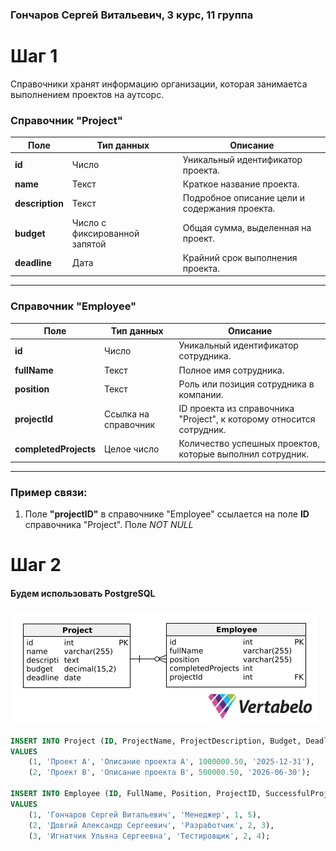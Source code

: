 ### Гончаров Сергей Витальевич, 3 курс, 11 группа

# Шаг 1
Справочники хранят информацию организации, которая занимаетса выполнением проектов на аутсорс.
### Справочник "Project"

| Поле                | Тип данных              | Описание                                                   |
|---------------------|-------------------------|-----------------------------------------------------------|
| **id**             | Число                   | Уникальный идентификатор проекта.                         |
| **name**     | Текст                   | Краткое название проекта.                                 |
| **description** | Текст                | Подробное описание цели и содержания проекта.             |
| **budget**          | Число с фиксированной запятой | Общая сумма, выделенная на проект.                        |
| **deadline**        | Дата                    | Крайний срок выполнения проекта.                          |

---

### Справочник "Employee"

| Поле                 | Тип данных              | Описание                                                   |
|----------------------|-------------------------|-----------------------------------------------------------|
| **id**              | Число                   | Уникальный идентификатор сотрудника.                      |
| **fullName**        | Текст                   | Полное имя сотрудника.                                    |
| **position**        | Текст                   | Роль или позиция сотрудника в компании.                   |
| **projectId**       | Ссылка на справочник    | ID проекта из справочника "Project", к которому относится сотрудник. |
| **completedProjects** | Целое число       | Количество успешных проектов, которые выполнил сотрудник. |

---

### Пример связи:
1. Поле **"projectID"** в справочнике "Employee" ссылается на поле **ID** справочника "Project". Поле _NOT NULL_

# Шаг 2
#### Будем использовать PostgreSQL <br>
![diag](https://github.com/redfox193/outsource/blob/main/diag.png)
```sql
INSERT INTO Project (ID, ProjectName, ProjectDescription, Budget, Deadline)
VALUES
    (1, 'Проект A', 'Описание проекта A', 1000000.50, '2025-12-31'),
    (2, 'Проект B', 'Описание проекта B', 500000.50, '2026-06-30');

INSERT INTO Employee (ID, FullName, Position, ProjectID, SuccessfulProjectsCount)
VALUES
    (1, 'Гончаров Сергей Витальевич', 'Менеджер', 1, 5),
    (2, 'Довгий Александр Сергеевич', 'Разработчик', 2, 3),
    (3, 'Игнатчик Ульяна Сергеевна', 'Тестировщик', 2, 4);
```
